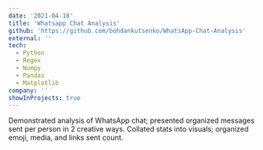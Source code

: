 ```yaml
---
date: '2021-04-18'
title: 'Whatsapp Chat Analysis'
github: 'https://github.com/bohdankutsenko/WhatsApp-Chat-Analysis'
external: ''
tech:
  - Python
  - Regex
  - Numpy
  - Pandas
  - Matplotlib
company: ''
showInProjects: true
---
```


Demonstrated analysis of WhatsApp chat; presented organized messages sent per person in 2 creative ways. Collated stats into visuals; organized emoji, media, and links sent count.
